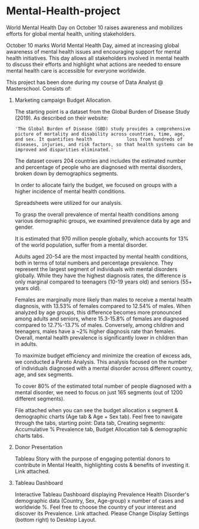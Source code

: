 # Mental-Health-project
World Mental Health Day on October 10 raises awareness and mobilizes efforts for global mental health, uniting stakeholders.

October 10 marks World Mental Health Day, aimed at increasing global awareness of mental health issues and encouraging support for mental health initiatives. This day allows all stakeholders involved in mental health to discuss their efforts and highlight what actions are needed to ensure mental health care is accessible for everyone worldwide.

This project has been done during my course of Data Analyst @ Masterschool.
Consists of: 

  1. Marketing campaign Budget Allocation.

       The starting point is a dataset from the Global Burden of Disease Study (2019). As described on their website:

         'The Global Burden of Disease (GBD) study provides a comprehensive picture of mortality and disability across countries, time, age, and sex. It quantifies health             loss from hundreds of diseases, injuries, and risk factors, so that health systems can be improved and disparities eliminated.'

       The dataset covers 204 countries and includes the estimated number and percentage of people who are diagnosed with mental disorders, broken down by demographics              segments.

       In order to allocate fairly the budget, we focused on groups with a higher incidence of mental health conditions.
      
       Spreadsheets were utilized for our analysis. 

       To grasp the overall prevalence of mental health conditions among various demographic groups, we examined prevalence data by age and gender.

       It is estimated that 970 million people globally, which accounts for 13% of the world population, suffer from a mental disorder.

       Adults aged 20-54 are the most impacted by mental health conditions, both in terms of total numbers and percentage prevalence. They represent the largest segment of          individuals with mental disorders globally. While they have the highest diagnosis rates, the difference is only marginal compared to teenagers (10-19 years old) and          seniors (55+ years old).

       Females are marginally more likely than males to receive a mental health diagnosis, with 13.53% of females compared to 12.54% of males. When analyzed by age groups,          this difference becomes more pronounced among adults and seniors, where 15.3-15.8% of females are diagnosed compared to 12.7%-13.7% of males. Conversely, among               children and teenagers, males have a ~2% higher diagnosis rate than females. Overall, mental health prevalence is significantly lower in children than in adults.

       To maximize budget efficiency and minimize the creation of excess ads, we conducted a Pareto Analysis. This analysis focused on the number of individuals diagnosed           with a mental disorder across different country, age, and sex segments.
     
       To cover 80% of the estimated total number of people diagnosed with a mental disorder, we need to focus on just 165 segments (out of 1200 different segments).

       File attached when you can see the budget allocation x segment & demographic charts (Age tab & Age + Sex tab).
       Feel free to navigate through the tabs, starting point: Data tab, Creating segments: Accumulative % Prevalence tab, Budget Allocation tab & demographic charts tabs. 

2. Donor Presentation

     Tableau Story with the purpose of engaging potential donors to contribute in Mental Health, highlighting costs & benefits of investing it.
     Link attached.

3. Tableau Dashboard

    Interactive Tableau Dashboard displaying Prevalence Health Disorder's demographic data (Country, Sex, Age-group) x number of cases and worldwide %.
    Feel free to choose the country of your interest and discover its Prevalence.
    Link attached. Please Change Display Settings (bottom right) to Desktop Layout.



     
